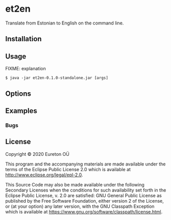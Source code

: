 # et2en

Translate from Estonian to English on the command line.

## Installation

## Usage

FIXME: explanation

    $ java -jar et2en-0.1.0-standalone.jar [args]

## Options

## Examples

### Bugs

## License

Copyright © 2020 Eureton OÜ

This program and the accompanying materials are made available under the
terms of the Eclipse Public License 2.0 which is available at
http://www.eclipse.org/legal/epl-2.0.

This Source Code may also be made available under the following Secondary
Licenses when the conditions for such availability set forth in the Eclipse
Public License, v. 2.0 are satisfied: GNU General Public License as published by
the Free Software Foundation, either version 2 of the License, or (at your
option) any later version, with the GNU Classpath Exception which is available
at https://www.gnu.org/software/classpath/license.html.

